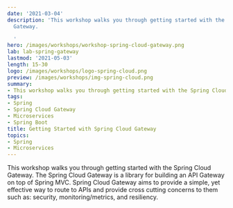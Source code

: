 ```yaml
---
date: '2021-03-04'
description: 'This workshop walks you through getting started with the Spring Cloud
  Gateway.

  '
hero: /images/workshops/workshop-spring-cloud-gateway.png
lab: lab-spring-gateway
lastmod: '2021-05-03'
length: 15-30
logo: /images/workshops/logo-spring-cloud.png
preview: /images/workshops/img-spring-cloud.png
summary:
- This workshop walks you through getting started with the Spring Cloud Gateway.
tags:
- Spring
- Spring Cloud Gateway
- Microservices
- Spring Boot
title: Getting Started with Spring Cloud Gateway
topics:
- Spring
- Microservices
---
```


This workshop walks you through getting started with the Spring Cloud Gateway. The Spring Cloud Gateway is a library for building an API Gateway on top of Spring MVC. Spring Cloud Gateway aims to provide a simple, yet effective way to route to APIs and provide cross cutting concerns to them such as: security, monitoring/metrics, and resiliency.
